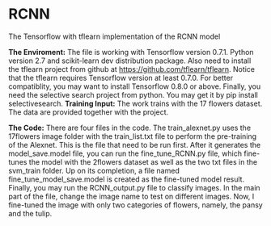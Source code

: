# RCNN
The Tensorflow with tflearn implementation of the RCNN model

**The Enviroment:**
The file is working with Tensorflow version 0.7.1. Python version 2.7 and scikit-learn dev distribution package. Also need to install the tflearn project from github at https://github.com/tflearn/tflearn. Notice that the tflearn requires Tensorflow version at least 0.7.0. For better compatiblity, you may want to install Tensorflow 0.8.0 or above. Finally, you need the 
selective search project from python. You may get it by pip install selectivesearch. 
**Training Input:**
The work trains with the 17 flowers dataset. The data are provided together with the project. 

**The Code:**
There are four files in the code. The train_alexnet.py uses the 17flowers image folder with the train_list.txt file to perform the pre-training of the Alexnet. This is the file that need to be run first. After it generates the model_save.model file, you can run the fine_tune_RCNN.py file, which fine-tunes the model with the 2flowers dataset as well as the two txt files in
the svm_train folder. Up on its completion, a file named fine_tune_model_save.model is created as the fine-tuned model result. Finally, you may run the RCNN_output.py file to classify images. In the main part of the file, change the image name to test on different images. Now, I fine-tuned the image with only two categories of flowers, namely, the pansy and the tulip. 
